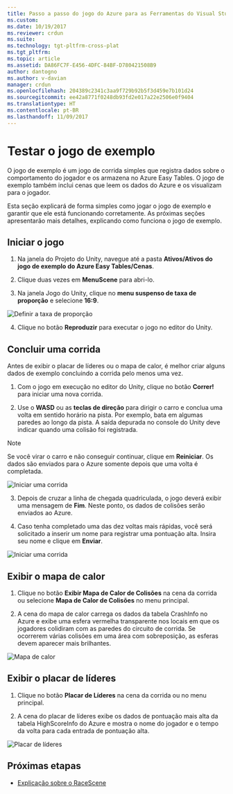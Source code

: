 ```yaml
---
title: Passo a passo do jogo do Azure para as Ferramentas do Visual Studio para Unity | Microsoft Docs
ms.custom: 
ms.date: 10/19/2017
ms.reviewer: crdun
ms.suite: 
ms.technology: tgt-pltfrm-cross-plat
ms.tgt_pltfrm: 
ms.topic: article
ms.assetid: DA86FC7F-E456-4DFC-84BF-D780421508B9
author: dantogno
ms.author: v-davian
manager: crdun
ms.openlocfilehash: 204389c2341c3aa9f729b92b5f3d459e7b101d24
ms.sourcegitcommit: ee42a8771f0248db93fd2e017a22e2506e0f9404
ms.translationtype: HT
ms.contentlocale: pt-BR
ms.lasthandoff: 11/09/2017
---
```

# <a name="test-the-sample-game"></a>Testar o jogo de exemplo

O jogo de exemplo é um jogo de corrida simples que registra dados sobre o comportamento do jogador e os armazena no Azure Easy Tables. O jogo de exemplo também inclui cenas que leem os dados do Azure e os visualizam para o jogador.

Esta seção explicará de forma simples como jogar o jogo de exemplo e garantir que ele está funcionando corretamente. As próximas seções apresentarão mais detalhes, explicando como funciona o jogo de exemplo.

## <a name="starting-the-game"></a>Iniciar o jogo

1. Na janela do Projeto do Unity, navegue até a pasta **Ativos/Ativos do jogo de exemplo do Azure Easy Tables/Cenas**.

2. Clique duas vezes em **MenuScene** para abri-lo.

3. Na janela Jogo do Unity, clique no **menu suspenso de taxa de proporção** e selecione **16:9**.

  ![Definir a taxa de proporção](media/vstu_azure-test-sample-game-image1.png)

4. Clique no botão **Reproduzir** para executar o jogo no editor do Unity.


## <a name="complete-a-race"></a>Concluir uma corrida

Antes de exibir o placar de líderes ou o mapa de calor, é melhor criar alguns dados de exemplo concluindo a corrida pelo menos uma vez.

1. Com o jogo em execução no editor do Unity, clique no botão **Correr!** para iniciar uma nova corrida.

2. Use o **WASD** ou as **teclas de direção** para dirigir o carro e conclua uma volta em sentido horário na pista. Por exemplo, bata em algumas paredes ao longo da pista. A saída depurada no console do Unity deve indicar quando uma colisão foi registrada.

  >[!NOTE]
  > Se você virar o carro e não conseguir continuar, clique em **Reiniciar**. Os dados são enviados para o Azure somente depois que uma volta é completada.

  ![Iniciar uma corrida](media/vstu_azure-test-sample-game-image2.png)

3. Depois de cruzar a linha de chegada quadriculada, o jogo deverá exibir uma mensagem de **Fim**. Neste ponto, os dados de colisões serão enviados ao Azure.

4. Caso tenha completado uma das dez voltas mais rápidas, você será solicitado a inserir um nome para registrar uma pontuação alta. Insira seu nome e clique em **Enviar**.

  ![Iniciar uma corrida](media/vstu_azure-test-sample-game-image3.png)

## <a name="view-the-heatmap"></a>Exibir o mapa de calor

1. Clique no botão **Exibir Mapa de Calor de Colisões** na cena da corrida ou selecione **Mapa de Calor de Colisões** no menu principal.

2. A cena do mapa de calor carrega os dados da tabela CrashInfo no Azure e exibe uma esfera vermelha transparente nos locais em que os jogadores colidiram com as paredes do circuito de corrida. Se ocorrerem várias colisões em uma área com sobreposição, as esferas devem aparecer mais brilhantes.

  ![Mapa de calor](media/vstu_azure-test-sample-game-image4.png)

## <a name="view-the-leaderboard"></a>Exibir o placar de líderes

1. Clique no botão **Placar de Líderes** na cena da corrida ou no menu principal.

2. A cena do placar de líderes exibe os dados de pontuação mais alta da tabela HighScoreInfo do Azure e mostra o nome do jogador e o tempo da volta para cada entrada de pontuação alta.

  ![Placar de líderes](media/vstu_azure-test-sample-game-image5.png)

## <a name="next-step"></a>Próximas etapas

* [Explicação sobre o RaceScene](visual-studio-tools-for-unity-azure-racescene.md)
